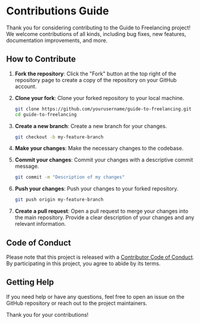 # Contributions Guide

Thank you for considering contributing to the Guide to Freelancing project! We welcome contributions of all kinds, including bug fixes, new features, documentation improvements, and more.

## How to Contribute

1. **Fork the repository**: Click the "Fork" button at the top right of the repository page to create a copy of the repository on your GitHub account.

2. **Clone your fork**: Clone your forked repository to your local machine.
    ```bash
    git clone https://github.com/yourusername/guide-to-freelancing.git
    cd guide-to-freelancing
    ```

3. **Create a new branch**: Create a new branch for your changes.
    ```bash
    git checkout -b my-feature-branch
    ```

4. **Make your changes**: Make the necessary changes to the codebase.

5. **Commit your changes**: Commit your changes with a descriptive commit message.
    ```bash
    git commit -m "Description of my changes"
    ```

6. **Push your changes**: Push your changes to your forked repository.
    ```bash
    git push origin my-feature-branch
    ```

7. **Create a pull request**: Open a pull request to merge your changes into the main repository. Provide a clear description of your changes and any relevant information.

## Code of Conduct

Please note that this project is released with a [Contributor Code of Conduct](./CODE_OF_CONDUCT.md). By participating in this project, you agree to abide by its terms.

## Getting Help

If you need help or have any questions, feel free to open an issue on the GitHub repository or reach out to the project maintainers.

Thank you for your contributions!
